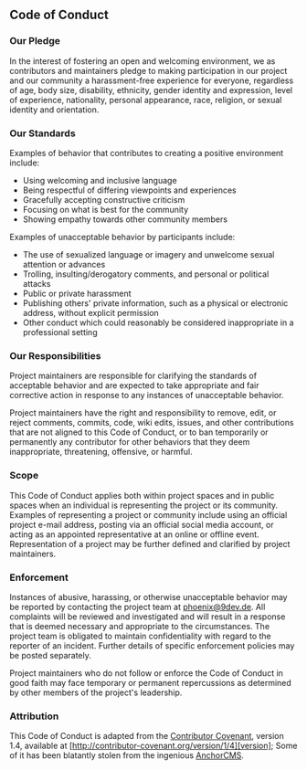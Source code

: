 Code of Conduct
---------------

### Our Pledge
In the interest of fostering an open and welcoming environment, we as contributors and maintainers 
pledge to making participation in our project and our community a harassment-free experience for 
everyone, regardless of age, body size, disability, ethnicity, gender identity and expression, level
of experience, nationality, personal appearance, race, religion, or sexual identity and orientation.

### Our Standards
Examples of behavior that contributes to creating a positive environment include:

* Using welcoming and inclusive language
* Being respectful of differing viewpoints and experiences
* Gracefully accepting constructive criticism
* Focusing on what is best for the community
* Showing empathy towards other community members

Examples of unacceptable behavior by participants include:

* The use of sexualized language or imagery and unwelcome sexual attention or advances
* Trolling, insulting/derogatory comments, and personal or political attacks
* Public or private harassment
* Publishing others' private information, such as a physical or electronic address, without explicit
  permission
* Other conduct which could reasonably be considered inappropriate in a professional setting

### Our Responsibilities
Project maintainers are responsible for clarifying the standards of acceptable behavior and are 
expected to take appropriate and fair corrective action in response to any instances of unacceptable
behavior.

Project maintainers have the right and responsibility to remove, edit, or reject comments, commits, 
code, wiki edits, issues, and other contributions that are not aligned to this Code of Conduct, or 
to ban temporarily or permanently any contributor for other behaviors that they deem inappropriate,
threatening, offensive, or harmful.

### Scope
This Code of Conduct applies both within project spaces and in public spaces when an individual is 
representing the project or its community. Examples of representing a project or community include 
using an official project e-mail address, posting via an official social media account, or acting as
an appointed representative at an online or offline event. Representation of a project may be
further defined and clarified by project maintainers.

### Enforcement
Instances of abusive, harassing, or otherwise unacceptable behavior may be reported by contacting 
the project team at [phoenix@9dev.de](mailto:phoenix@9dev.de). All complaints will be reviewed and 
investigated and will result in a response that is deemed necessary and appropriate to the 
circumstances. The project team is obligated to maintain confidentiality with regard to the reporter
of an incident. Further details of specific enforcement policies may be posted separately.

Project maintainers who do not follow or enforce the Code of Conduct in good faith may face 
temporary or permanent repercussions as determined by other members of the project's leadership.

### Attribution
This Code of Conduct is adapted from the [Contributor Covenant][homepage], version 1.4, available at
[http://contributor-covenant.org/version/1/4][version]; Some of it has been blatantly stolen from 
the ingenious [AnchorCMS][anchor].

[homepage]: http://contributor-covenant.org
[version]: http://contributor-covenant.org/version/1/4/
[anchor]: https://github.com/anchorcms/anchor-cms
